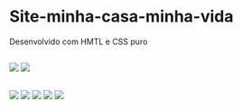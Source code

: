 # Site-minha-casa-minha-vida


Desenvolvido com HMTL e CSS puro 

##

<div>
<a href="" target="_blank"><img src="https://img.shields.io/badge/HTML5-E34F26?style=for-the-badge&logo=html5&logoColor=white"></a>
<a href="" target="_blank"><img src="https://img.shields.io/badge/CSS3-1572B6?style=for-the-badge&logo=css3&logoColor=white"></a>
</div>

##
 <div> 
  <a href="https://www.instagram.com/antonio13_md/" target="_blank"><img src="https://img.shields.io/badge/-Instagram-%23E4405F?style=for-the-badge&logo=instagram&logoColor=white" target="_blank"></a>
 	<a href="https://www.facebook.com/profile.php?id=100005108974198" target="_blank"><img src="https://img.shields.io/badge/Facebook-1877F2?style=for-the-badge&logo=facebook&logoColor=white" target="_blank"></a>
 <a href="https://github.com/antoniocarlos2003" target="_blank"><img src="https://img.shields.io/badge/GitHub-100000?style=for-the-badge&logo=github&logoColor=white" target="_blank"></a> 
  <a href = "mailto:antoniocarlos9105@hotmail.com"><img src="https://img.shields.io/badge/-Gmail-%23333?style=for-the-badge&logo=gmail&logoColor=white" target="_blank"></a>
  <a href="https://www.linkedin.com/in/antonio-carlos-5a58731ba?lipi=urn%3Ali%3Apage%3Ad_flagship3_profile_view_base_contact_details%3BpP9nDFNSTBCMmiifEr6NYQ%3D%3D" target="_blank"><img src="https://img.shields.io/badge/-LinkedIn-%230077B5?style=for-the-badge&logo=linkedin&logoColor=white" target="_blank"></a> 
  
</div>
